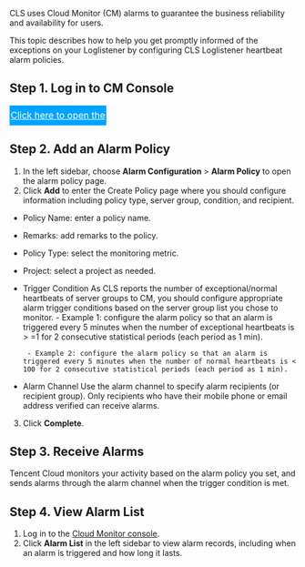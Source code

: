 CLS uses Cloud Monitor (CM) alarms to guarantee the business reliability and availability for users.

This topic describes how to help you get promptly informed of the exceptions on your Loglistener by configuring CLS Loglistener heartbeat alarm policies.



## Step 1. Log in to CM Console


<div style="background-color:#00A4FF; width: 170px; height: 35px; line-height:35px; text-align:center;"><a href="https://console.cloud.tencent.com/monitor/overview" target="_blank"  style="color: white; font-size:16px;"  hotrep="document.guide.3128.btn2">Click here to open the CM console</a></div>




## Step 2. Add an Alarm Policy

1. In the left sidebar, choose **Alarm Configuration** > **Alarm Policy** to open the alarm policy page.
2. Click **Add** to enter the Create Policy page where you should configure information including policy type, server group, condition, and recipient.
 - Policy Name: enter a policy name.
 - Remarks: add remarks to the policy.
 - Policy Type: select the monitoring metric.
 - Project: select a project as needed.
 - Trigger Condition
 As CLS reports the number of exceptional/normal heartbeats of server groups to CM, you should configure appropriate alarm trigger conditions based on the server group list you chose to monitor.
		- Example 1: configure the alarm policy so that an alarm is triggered every 5 minutes when the number of exceptional heartbeats is > =1 for 2 consecutive statistical periods (each period as 1 min).
	
		- Example 2: configure the alarm policy so that an alarm is triggered every 5 minutes when the number of normal heartbeats is < 100 for 2 consecutive statistical periods (each period as 1 min).
	
 - Alarm Channel
    Use the alarm channel to specify alarm recipients (or recipient group). Only recipients who have their mobile phone or email address verified can receive alarms.
3. Click **Complete**.




## Step 3. Receive Alarms

Tencent Cloud monitors your activity based on the alarm policy you set, and sends alarms through the alarm channel when the trigger condition is met.



## Step 4. View Alarm List

1. Log in to the [Cloud Monitor console](https://console.cloud.tencent.com/monitor/overview).
2. Click **Alarm List** in the left sidebar to view alarm records, including when an alarm is triggered and how long it lasts.
